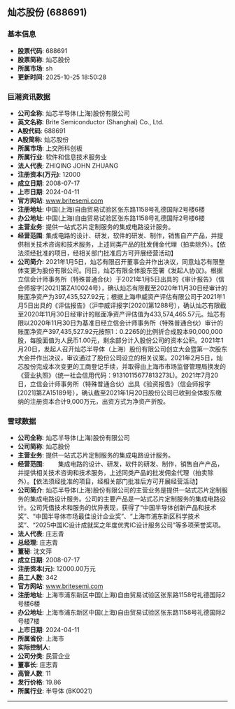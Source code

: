## 灿芯股份 (688691)

### 基本信息

- **股票代码**: 688691
- **股票简称**: 灿芯股份
- **所属市场**: sh
- **更新时间**: 2025-10-25 18:50:28

### 巨潮资讯数据

- **公司全称**: 灿芯半导体(上海)股份有限公司
- **英文名称**: Brite Semiconductor (Shanghai) Co., Ltd.
- **A股代码**: 688691
- **A股简称**: 灿芯股份
- **所属市场**: 上交所科创板
- **所属行业**: 软件和信息技术服务业
- **法人代表**: ZHIQING JOHN ZHUANG
- **注册资本(万元)**: 12000
- **成立日期**: 2008-07-17
- **上市日期**: 2024-04-11
- **官方网站**: www.britesemi.com
- **注册地址**: 中国(上海)自由贸易试验区张东路1158号礼德国际2号楼6楼
- **办公地址**: 中国(上海)自由贸易试验区张东路1158号礼德国际2号楼6楼
- **主营业务**: 提供一站式芯片定制服务的集成电路设计服务。
- **经营范围**: 集成电路的设计、研发，软件的研发、制作，销售自产产品，并提供相关技术咨询和技术服务，上述同类产品的批发佣金代理（拍卖除外）。【依法须经批准的项目，经相关部门批准后方可开展经营活动】
- **公司简介**: 2021年1月5日，灿芯有限召开董事会并作出决议，同意灿芯有限整体变更为股份有限公司。同日，灿芯有限全体股东签署《发起人协议》。根据立信会计师事务所（特殊普通合伙）于2021年1月5日出具的《审计报告》（信会师报字[2021]第ZA10024号），确认灿芯有限截至2020年11月30日经审计的账面净资产为397,435,527.92元；根据上海申威资产评估有限公司于2021年1月5日出具的《评估报告》（沪申威评报字[2020]第1288号），确认灿芯有限截至2020年11月30日经审计的账面净资产评估值为433,574,465.57元。灿芯有限以2020年11月30日为基准日经立信会计师事务所（特殊普通合伙）审计的账面净资产397,435,527.92元按照1：0.2265的比例折合成股本90,000,000股，每股面值为人民币1.00元，剩余部分计入股份公司的资本公积。2021年1月20日，发起人召开灿芯半导体（上海）股份有限公司创立大会暨第一次股东大会并作出决议，审议通过了股份公司设立的相关议案。2021年2月5日，灿芯股份完成本次变更的工商登记手续，并取得由上海市市场监督管理局换发的《营业执照》（统一社会信用代码：91310115677813273L)。2021年7月20日，立信会计师事务所（特殊普通合伙）出具《验资报告》（信会师报字[2021]第ZA15189号），确认截至2021年1月20日股份公司已收到全体股东缴纳的注册资本合计9,000万元，出资方式为净资产折股。

### 雪球数据

- **公司全称**: 灿芯半导体(上海)股份有限公司
- **公司简称**: 灿芯股份
- **主营业务**: 提供一站式芯片定制服务的集成电路设计服务。
- **经营范围**: 　　集成电路的设计、研发，软件的研发、制作，销售自产产品，并提供相关技术咨询和技术服务，上述同类产品的批发佣金代理（拍卖除外）。【依法须经批准的项目，经相关部门批准后方可开展经营活动】
- **公司简介**: 灿芯半导体(上海)股份有限公司的主营业务是提供一站式芯片定制服务的集成电路设计服务。公司的主要产品是一站式芯片定制服务的集成电路设计。公司凭借技术和服务的优异表现，获得了“中国半导体创新产品和技术奖”、“中国半导体市场最佳设计企业奖”、“上海市浦东新区科学技术奖”、“2025中国IC设计成就奖之年度优秀IC设计服务公司”等多项荣誉奖项。
- **法人代表**: 庄志青
- **总经理**: 庄志青
- **董秘**: 沈文萍
- **成立日期**: 2008-07-17
- **注册资本(元)**: 12000.00万元
- **员工人数**: 342
- **官方网站**: www.britesemi.com
- **注册地址**: 上海市浦东新区中国(上海)自由贸易试验区张东路1158号礼德国际2号楼6楼
- **办公地址**: 上海市浦东新区中国(上海)自由贸易试验区张东路1158号礼德国际2号楼7楼
- **上市日期**: 2024-04-11
- **所属省份**: 上海市
- **实际控制人**: 
- **公司分类**: 民营企业
- **董事长**: 庄志青
- **高管人数**: 11
- **发行价格**: 19.86
- **所属行业**: 半导体 (BK0021)

---